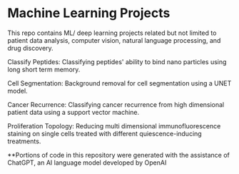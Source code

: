 # Machine Learning Projects
This repo contains ML/ deep learning projects related but not limited to patient data analysis, computer vision, natural language processing, and drug discovery.

Classify Peptides:
  Classifying peptides' ability to bind nano particles using long short term memory.
  
Cell Segmentation:
  Background removal for cell segmentation using a UNET model.

Cancer Recurrence:
  Classifying cancer recurrence from high dimensional patient data using a support vector machine.
  
Proliferation Topology:
  Reducing multi dimensional immunofluorescence staining on single cells treated with different quiescence-inducing treatments.
  
**Portions of code in this repository were generated with the assistance of ChatGPT, an AI language model developed by OpenAI
